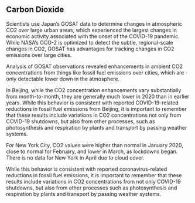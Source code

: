 ## Carbon Dioxide

Scientists use Japan’s GOSAT data to determine changes in atmospheric CO2 over large urban areas, which experienced the largest changes in economic activity associated with the onset of the COVID-19 pandemic. While NASA’s OCO-2 is optimized to detect the subtle, regional-scale changes in CO2, GOSAT has advantages for tracking changes in CO2 emissions over large cities.

Analysis of GOSAT observations revealed enhancements in ambient CO2 concentrations from things like fossil fuel emissions over cities, which are only detectable lower down in the atmosphere. 

In Beijing, while the CO2 concentration enhancements vary substantially from month-to-month, they are generally much lower in 2020 than in earlier years. While this behavior is consistent with reported COVID-19-related reductions in fossil fuel emissions from Beijing, it is important to remember that these results include variations in CO2 concentrations not only from COVID-19 shutdowns, but also from other processes, such as photosynthesis and respiration by plants and transport by passing weather systems.

For New York City, CO2 values were higher than normal in January 2020, close to normal for February, and lower in March, as lockdowns began. There is no data for New York in April due to cloud cover.

While this behavior is consistent with reported coronavirus-related reductions in fossil fuel emissions, it is important to remember that these results include variations in CO2 concentrations from not only COVID-19 shutdowns, but also from other processes such as photosynthesis and respiration by plants and transport by passing weather systems.
